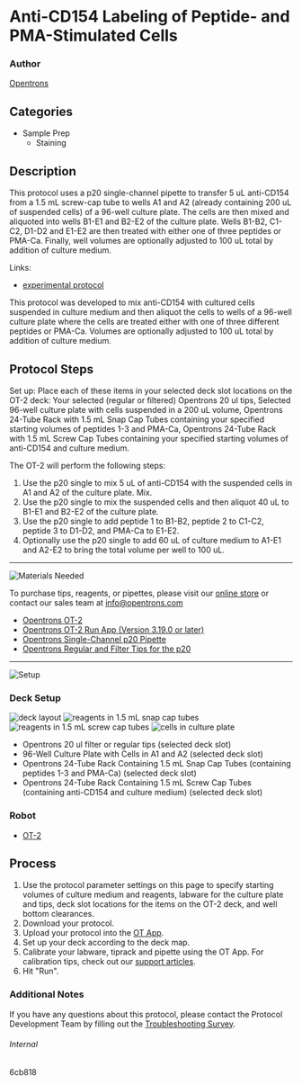 # Anti-CD154 Labeling of Peptide- and PMA-Stimulated Cells

### Author
[Opentrons](https://opentrons.com/)



## Categories
* Sample Prep
     * Staining

## Description

This protocol uses a p20 single-channel pipette to transfer 5 uL anti-CD154 from a 1.5 mL screw-cap tube to wells A1 and A2 (already containing 200 uL of suspended cells) of a 96-well culture plate. The cells are then mixed and aliquoted into wells B1-E1 and B2-E2 of the culture plate. Wells B1-B2, C1-C2, D1-D2 and E1-E2 are then treated with either one of three peptides or PMA-Ca. Finally, well volumes are optionally adjusted to 100 uL total by addition of culture medium.

Links:
* [experimental protocol](https://opentrons-protocol-library-website.s3.amazonaws.com/custom-README-images/6cb818/Protocol_ForCustom_Opentrons_9-21-21.docx)


This protocol was developed to mix anti-CD154 with cultured cells suspended in culture medium and then aliquot the cells to wells of a 96-well culture plate where the cells are treated either with one of three different peptides or PMA-Ca. Volumes are optionally adjusted to 100 uL total by addition of culture medium.

## Protocol Steps

Set up: Place each of these items in your selected deck slot locations on the OT-2 deck: Your selected (regular or filtered) Opentrons 20 ul tips, Selected 96-well culture plate with cells suspended in a 200 uL volume, Opentrons 24-Tube Rack with 1.5 mL Snap Cap Tubes containing your specified starting volumes of peptides 1-3 and PMA-Ca, Opentrons 24-Tube Rack with 1.5 mL Screw Cap Tubes containing your specified starting volumes of anti-CD154 and culture medium.

The OT-2 will perform the following steps:
1. Use the p20 single to mix 5 uL of anti-CD154 with the suspended cells in A1 and A2 of the culture plate. Mix.
2. Use the p20 single to mix the suspended cells and then aliquot 40 uL to B1-E1 and B2-E2 of the culture plate.
3. Use the p20 single to add peptide 1 to B1-B2, peptide 2 to C1-C2, peptide 3 to D1-D2, and PMA-Ca to E1-E2.
4. Optionally use the p20 single to add 60 uL of culture medium to A1-E1 and A2-E2 to bring the total volume per well to 100 uL.

---
![Materials Needed](https://s3.amazonaws.com/opentrons-protocol-library-website/custom-README-images/001-General+Headings/materials.png)

To purchase tips, reagents, or pipettes, please visit our [online store](https://shop.opentrons.com/) or contact our sales team at [info@opentrons.com](mailto:info@opentrons.com)

* [Opentrons OT-2](https://shop.opentrons.com/collections/ot-2-robot/products/ot-2)
* [Opentrons OT-2 Run App (Version 3.19.0 or later)](https://opentrons.com/ot-app/)
* [Opentrons Single-Channel p20 Pipette](https://shop.opentrons.com/collections/ot-2-pipettes/products/single-channel-electronic-pipette)
* [Opentrons Regular and Filter Tips for the p20](https://shop.opentrons.com/collections/opentrons-tips)

---
![Setup](https://s3.amazonaws.com/opentrons-protocol-library-website/custom-README-images/001-General+Headings/Setup.png)

### Deck Setup
![deck layout](https://opentrons-protocol-library-website.s3.amazonaws.com/custom-README-images/6cb818/layout_6cb818.png)
![reagents in 1.5 mL snap cap tubes](https://opentrons-protocol-library-website.s3.amazonaws.com/custom-README-images/6cb818/Reagents+in+1.5+ML+Snap+Cap+Tubes.png)
![reagents in 1.5 mL screw cap tubes](https://opentrons-protocol-library-website.s3.amazonaws.com/custom-README-images/6cb818/Reagents+in+1.5+ML+Screw+Cap+Tubes.png)
![cells in culture plate](https://opentrons-protocol-library-website.s3.amazonaws.com/custom-README-images/6cb818/Cells+in+Culture+Plate.png)

* Opentrons 20 ul filter or regular tips (selected deck slot)
* 96-Well Culture Plate with Cells in A1 and A2 (selected deck slot)
* Opentrons 24-Tube Rack Containing 1.5 mL Snap Cap Tubes (containing peptides 1-3 and PMA-Ca) (selected deck slot)
* Opentrons 24-Tube Rack Containing 1.5 mL Screw Cap Tubes (containing anti-CD154 and culture medium) (selected deck slot)

### Robot
* [OT-2](https://opentrons.com/ot-2)

## Process
1. Use the protocol parameter settings on this page to specify starting volumes of culture medium and reagents, labware for the culture plate and tips, deck slot locations for the items on the OT-2 deck, and well bottom clearances.
2. Download your protocol.
3. Upload your protocol into the [OT App](https://opentrons.com/ot-app).
4. Set up your deck according to the deck map.
5. Calibrate your labware, tiprack and pipette using the OT App. For calibration tips, check out our [support articles](https://support.opentrons.com/en/collections/1559720-guide-for-getting-started-with-the-ot-2).
6. Hit "Run".

### Additional Notes
If you have any questions about this protocol, please contact the Protocol Development Team by filling out the [Troubleshooting Survey](https://protocol-troubleshooting.paperform.co/).

###### Internal
6cb818
